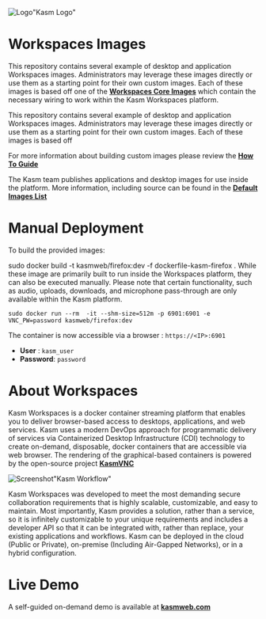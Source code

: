![Logo](https://cdn2.hubspot.net/hubfs/5856039/dockerhub/kasm_logo.png)"Kasm Logo"

# Workspaces Images

This repository contains several example of desktop and application Workspaces images. Administrators may leverage these images directly or use them as a starting point for their own custom images. Each of these images is based off one of the [**Workspaces Core Images**](https://github.com/kasmtech/workspaces-core-images?utm_campaign=Github&utm_source=github) which contain the necessary wiring to work within the Kasm Workspaces platform.

This repository contains several example of desktop and application Workspaces images. Administrators may leverage these images directly or use them as a starting point for their own custom images. Each of these images is based off

For more information about building custom images please review the [**How To Guide**](https://kasmweb.com/docs/latest/how_to/building_images.html?utm_campaign=Github&utm_source=github)

The Kasm team publishes applications and desktop images for use inside the platform. More information, including source can be found in the [**Default Images List**](https://kasmweb.com/docs/latest/guide/custom_images.html?utm_campaign=Github&utm_source=github)

# Manual Deployment

To build the provided images:

sudo docker build -t kasmweb/firefox:dev -f dockerfile-kasm-firefox . While these image are primarily built to run inside the Workspaces platform, they can also be executed manually. Please note that certain functionality, such as audio, uploads, downloads, and microphone pass-through are only available within the Kasm platform.

```         
sudo docker run --rm  -it --shm-size=512m -p 6901:6901 -e VNC_PW=password kasmweb/firefox:dev
```

The container is now accessible via a browser : `https://<IP>:6901`

-   **User** : `kasm_user`
-   **Password**: `password`

# About Workspaces

Kasm Workspaces is a docker container streaming platform that enables you to deliver browser-based access to desktops, applications, and web services. Kasm uses a modern DevOps approach for programmatic delivery of services via Containerized Desktop Infrastructure (CDI) technology to create on-demand, disposable, docker containers that are accessible via web browser. The rendering of the graphical-based containers is powered by the open-source project [**KasmVNC**](https://github.com/kasmtech/KasmVNC?utm_campaign=Github&utm_source=github)

![Screenshot](https://cdn2.hubspot.net/hubfs/5856039/dockerhub/kasm_workflow_960.gif)"Kasm Workflow"

Kasm Workspaces was developed to meet the most demanding secure collaboration requirements that is highly scalable, customizable, and easy to maintain. Most importantly, Kasm provides a solution, rather than a service, so it is infinitely customizable to your unique requirements and includes a developer API so that it can be integrated with, rather than replace, your existing applications and workflows. Kasm can be deployed in the cloud (Public or Private), on-premise (Including Air-Gapped Networks), or in a hybrid configuration.

# Live Demo

A self-guided on-demand demo is available at [**kasmweb.com**](https://www.kasmweb.com/demo.html?utm_campaign=Github&utm_source=github)